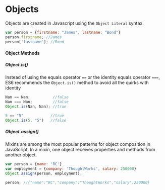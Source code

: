 # Objects

Objects are created in Javascript using the `Object Literal` syntax.

``` javascript
var person = {firstname: "James", lastname: "Bond"}
person.firstname; //James
person['lastname']; //Bond
```

#### Object Methods

##### Object.is()

Instead of using the equals operator `==` or the identity equals operator `===`, ES6 recommends the `Object.is()` method to avoid all the quirks with identity

``` javascript
Nan == Nan;          //false
Nan === Nan;         //false
Object.is(Nan, Nan); //true

5 == "5"            //true
Object.is(5, "5")   //false
```

##### Object.assign()

Mixins are among the most popular patterns for object composition in JavaScript. In a mixin, one object receives properties and methods from another object.

``` javascript
var person = {name: 'RC'}
var employment = {company: 'ThoughtWorks', salary: 250000}
Object.assign(person, employment);

person; //{"name":"RC","company":"ThoughtWorks","salary":250000}
```
